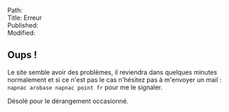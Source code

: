 Path:  
Title: Erreur  
Published:  
Modified:  

## Oups !

Le site semble avoir des problèmes, il reviendra dans quelques minutes normalement et si ce n'est pas le cas n'hésitez pas à m'envoyer un mail : `napnac arobase napnac point fr` pour me le signaler.

Désolé pour le dérangement occasionné.

